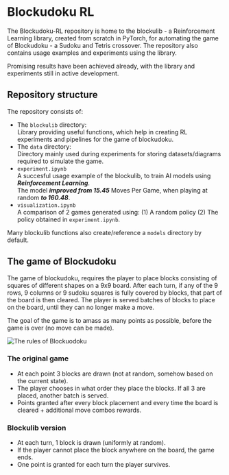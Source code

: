 # Blockudoku RL
The Blockudoku-RL repository is home to the blockulib - a Reinforcement Learning library, created from scratch in PyTorch, for automating the game of Blockudoku - a Sudoku and Tetris crossover. The repository also contains usage examples and experiments using the library.  

Promising results have been achieved already, with the library and experiments still in active development.

## Repository structure
The repository consists of:
* The ```blockulib``` directory:  
Library providing useful functions, which help in creating RL experiments and pipelines for the game of blockudoku.
* The ```data``` directory:  
Directory mainly used during experiments for storing datasets/diagrams required to simulate the game.
* ```experiment.ipynb```  
A succesful usage example of the blockulib, to train AI models using ***Reinforcement Learning***.  
The model ***improved from 15.45*** Moves Per Game, when playing at random ***to 160.48***.
* ```visualization.ipynb```  
A comparison of 2 games generated using: (1) A random policy (2) The policy obtained in  ```experiment.ipynb```. 

Many blockulib functions also create/reference a ```models``` directory by default.
## The game of Blockudoku
The game of blockudoku, requires the player to place blocks consisting of squares of different shapes on a 9x9 board. After each turn, if any of the 9 rows, 9 columns or 9 sudoku squares is fully covered by blocks, that part of the board is then cleared. The player is served batches of blocks to place on the board, until they can no longer make a move.

The goal of the game is to amass as many points as possible, before the game is over (no move can be made).

![The rules of Blockuodoku](https://easybrain.com/uploads/media/1920x1080/08/108-New%20Easybrain%20puzzle%20BlockuDoku%20is%20now%20available%20on%20the%20App%20Store%20worldwide.%20.jpg?v=1-0)

### The original game
* At each point 3 blocks are drawn (not at random, somehow based on the current state).
* The player chooses in what order they place the blocks. If all 3 are placed, another batch is served.
* Points granted after every block placement and every time the board is cleared + additional move combos rewards.

### Blockulib version
* At each turn, 1 block is drawn (uniformly at random).
* If the player cannot place the block anywhere on the board, the game ends.  
* One point is granted for each turn the player survives.
